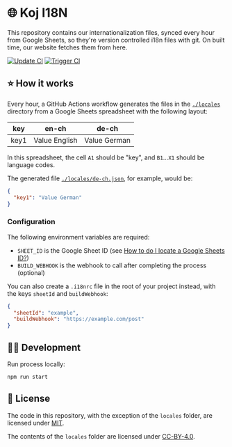 # 🌐 Koj I18N

This repository contains our internationalization files, synced every hour from Google Sheets, so they're version controlled i18n files with git. On built time, our website fetches them from here.

[![Update CI](https://github.com/koj-co/i18n/workflows/Update%20CI/badge.svg)](https://github.com/koj-co/i18n/actions?query=workflow%3A%22Update+CI%22)
[![Trigger CI](https://github.com/koj-co/i18n/workflows/Trigger%20CI/badge.svg)](https://github.com/koj-co/i18n/actions?query=workflow%3A%22Trigger+CI%22)

## ⭐ How it works

Every hour, a GitHub Actions workflow generates the files in the [`./locales`](./locales) directory from a Google Sheets spreadsheet with the following layout:

| key  | en-ch         | de-ch        |
| ---- | ------------- | ------------ |
| key1 | Value English | Value German |

In this spreadsheet, the cell `A1` should be "key", and `B1`...`X1` should be language codes.

The generated file [`./locales/de-ch.json`](./locales/de-ch.json), for example, would be:

```json
{
  "key1": "Value German"
}
```

### Configuration

The following environment variables are required:

- `SHEET_ID` is the Google Sheet ID (see [How to do I locate a Google Sheets ID?](https://stackoverflow.com/a/36062068/1656944))
- `BUILD_WEBHOOK` is the webhook to call after completing the process (optional)

You can also create a `.i18nrc` file in the root of your project instead, with the keys `sheetId` and `buildWebhook`:

```json
{
  "sheetId": "example",
  "buildWebhook": "https://example.com/post"
}
```

## 👩‍💻 Development

Run process locally:

```bash
npm run start
```

## 📄 License

The code in this repository, with the exception of the `locales` folder, are licensed under [MIT](./LICENSE.MIT).

The contents of the `locales` folder are licensed under [CC-BY-4.0](./LICENSE.CC).
